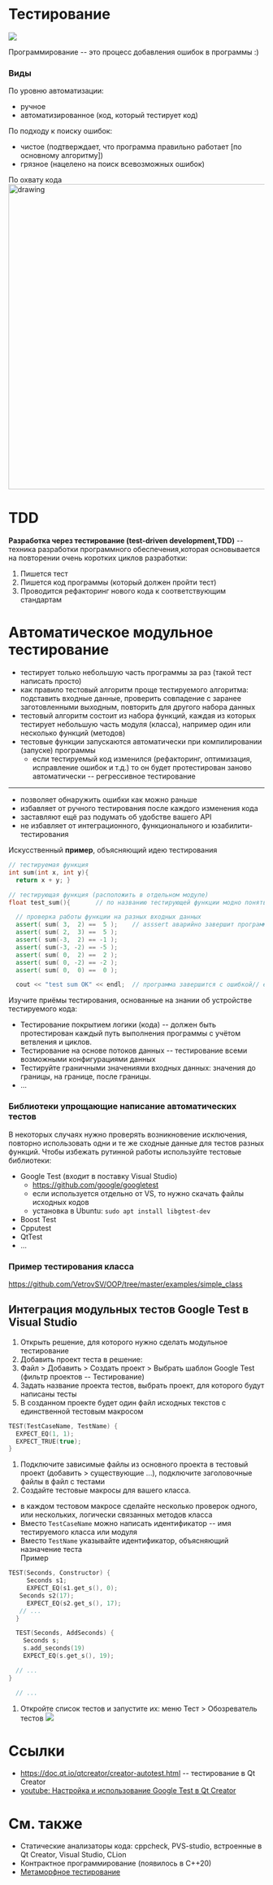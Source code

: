 # Тестирование
![](img/bugs-vs-time.png)

Программирование -- это процесс добавления ошибок в программы :)

### Виды
По уровню автоматизации:
- ручное
- автоматизированное (код, который тестирует код)


По подходу к поиску ошибок:
- чистое (подтверждает, что программа правильно работает [по основному алгоритму])
- грязное (нацелено на поиск всевозможных ошибок)

По охвату кода\
<img src="img/testing-pyramid.png" alt="drawing" width="600"/>


# TDD
**Разработка через тестирование (test-driven development,TDD)** -- техника разработки программного обеспечения,которая основывается на повторении очень коротких циклов разработки:
  1. Пишется тест
  2. Пишется код программы (который должен пройти тест)
  3. Проводится рефакторинг нового кода к соответствующим стандартам


# Автоматическое модульное тестирование

- тестирует только небольшую часть программы за раз (такой тест написать просто)
- как правило тестовый алгоритм проще тестируемого алгоритма: подставить входные данные, проверить совпадение с заранее заготовленными выходным, повторить для другого набора данных
- тестовый алгоритм состоит из набора функций, каждая из которых тестирует небольшую часть модуля (класса), например один или несколько функций (методов)
- тестовые функции запускаются автоматически при компилировании (запуске) программы
  - если тестируемый код изменился (рефакторинг, оптимизация, исправление ошибок и т.д.) то он будет протестирован заново автоматически -- регрессивное тестирование

***
- позволяет обнаружить ошибки как можно раньше
- избавляет от ручного тестирования после каждого изменения кода
- заставляют ещё раз подумать об удобстве вашего API
- не избавляет от интеграционного, функционального и юзабилити-тестирования


Искусственный **пример**, объясняющий идею тестирования
```C++
// тестируемая функция
int sum(int x, int y){
  return x + y; }

// тестирующая функция (расположить в отдельном модуле)
float test_sum(){       // по названию тестирующей функции модно понять, что она тестирует

  // проверка работы функции на разных входных данных
  assert( sum( 3,  2) ==  5 );    // asssert аварийно завершит программу, если логические выражение будет ложным
  assert( sum( 2,  3) ==  5 );
  assert( sum(-3,  2) == -1 );
  assert( sum(-3, -2) == -5 );
  assert( sum( 0,  2) ==  2 );
  assert( sum( 0, -2) == -2 );
  assert( sum( 0,  0) ==  0 );

  cout << "test sum OK" << endl;  // программа завершится с ошибкой// если хотя-бы одно из условий в assert будет ложным}
```

Изучите приёмы тестирования, основанные на знании об устройстве тестируемого кода: 
- Тестирование покрытием логики (кода) -- должен быть протестирован каждый путь выполнения программы с учётом ветвления и циклов.
- Тестирование на основе потоков данных -- тестирование всеми возможными конфигурациями данных
- Тестируйте граничными значениями входных данных: значения до границы, на границе, после границы.
- ...

### Библиотеки упрощающие написание автоматических тестов

В некоторых случаях нужно проверять возникновение исключения, повторно использовать одни и те же сходные данные для тестов разных функций. Чтобы избежать рутинной работы используйте тестовые библиотеки:
- Google Test (входит в поставку Visual Studio)
  - https://github.com/google/googletest
  - если используется отдельно от VS, то нужно скачать файлы исходных кодов
  - установка в Ubuntu: `sudo apt install libgtest-dev`
- Boost Test
- Cpputest
- QtTest
- ...



### Пример тестирования класса
https://github.com/VetrovSV/OOP/tree/master/examples/simple_class

## Интеграция модульных тестов Google Test в Visual Studio
1. Открыть решение, для которого нужно сделать модульное тестирование
1. Добавить проект теста в решение:
  1. Файл > Добавить > Создать проект > Выбрать шаблон Google Test (фильтр проектов -- Тестирование)
  1. Задать название проекта тестов, выбрать проект, для которого будут написаны тесты
1. В созданном проекте будет один файл исходных текстов с единственной тестовым макросом
```C++
TEST(TestCaseName, TestName) {
  EXPECT_EQ(1, 1);
  EXPECT_TRUE(true);
}
```
1. Подключите зависимые файлы из основного проекта в тестовый проект (добавить > существующие ...), подключите заголовочные файлы в файл с тестами
1. Создайте тестовые макросы для вашего класса.
  - в каждом тестовом макросе сделайте несколько проверок одного, или нескольких, логически связанных методов класса
  - Вместо `TestCaseName` можно написать идентификатор -- имя тестируемого класса или модуля
  - Вместо `TestName` указывайте идентификатор, объясняющий назначение теста \
  Пример
  ```C++
  TEST(Seconds, Constructor) {
	   Seconds s1;
	   EXPECT_EQ(s1.get_s(), 0);
     Seconds s2(17);
	   EXPECT_EQ(s2.get_s(), 17);
     // ...
    }

    TEST(Seconds, AddSeconds) {
      Seconds s;
      s.add_seconds(19)
      EXPECT_EQ(s.get_s(), 19);

    // ...
  }

    // ...
  ```

1. Откройте список тестов и запустите их: меню Тест > Обозреватель тестов
![](img/gtest_vs.png)

# Ссылки
- https://doc.qt.io/qtcreator/creator-autotest.html -- тестирование в Qt Creator
- [youtube: Настройка и использование Google Test в Qt Creator](https://www.youtube.com/watch?v=6pp8S56sS2Y)

# См. также
- Статические анализаторы кода: cppcheck, PVS-studio, встроенные в Qt Creator, Visual Studio, CLion
- Контрактное программирование (появилось в С++20)
- [Метаморфное тестирование](https://habr.com/ru/post/454458/)
